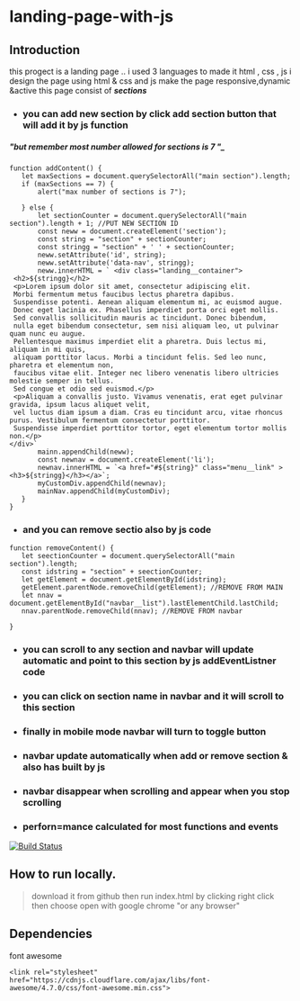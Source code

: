 # landing-page-with-js
## Introduction
this progect is a landing page .. i used 3 languages to made it html , css , js  i design the page using html & css and js make the page responsive,dynamic &active
 this page consist of **_sections_**
 - ### you can add new section by click add section button that will add it by js function 
##### "but remember most number allowed for sections is 7 "_
 ```
 function addContent() {
    let maxSections = document.querySelectorAll("main section").length;
    if (maxSections == 7) {
        alert("max number of sections is 7");

    } else {
        let sectionCounter = document.querySelectorAll("main section").length + 1; //PUT NEW SECTION ID
        const neww = document.createElement('section');
        const string = "section" + sectionCounter;
        const stringg = "section" + ' ' + sectionCounter;
        neww.setAttribute('id', string);
        neww.setAttribute('data-nav', stringg);
        neww.innerHTML = ` <div class="landing__container">
  <h2>${stringg}</h2>
  <p>Lorem ipsum dolor sit amet, consectetur adipiscing elit. 
  Morbi fermentum metus faucibus lectus pharetra dapibus.
  Suspendisse potenti. Aenean aliquam elementum mi, ac euismod augue.
  Donec eget lacinia ex. Phasellus imperdiet porta orci eget mollis.
  Sed convallis sollicitudin mauris ac tincidunt. Donec bibendum, 
  nulla eget bibendum consectetur, sem nisi aliquam leo, ut pulvinar quam nunc eu augue.
  Pellentesque maximus imperdiet elit a pharetra. Duis lectus mi, aliquam in mi quis,
  aliquam porttitor lacus. Morbi a tincidunt felis. Sed leo nunc, pharetra et elementum non,
  faucibus vitae elit. Integer nec libero venenatis libero ultricies molestie semper in tellus.
  Sed congue et odio sed euismod.</p>
  <p>Aliquam a convallis justo. Vivamus venenatis, erat eget pulvinar gravida, ipsum lacus aliquet velit,
  vel luctus diam ipsum a diam. Cras eu tincidunt arcu, vitae rhoncus purus. Vestibulum fermentum consectetur porttitor.
  Suspendisse imperdiet porttitor tortor, eget elementum tortor mollis non.</p>
</div>`
        mainn.appendChild(neww);
        const newnav = document.createElement('li');
        newnav.innerHTML = `<a href="#${string}" class="menu__link" > <h3>${stringg}</h3></a>`;
        myCustomDiv.appendChild(newnav);
        mainNav.appendChild(myCustomDiv);
    }
} 
```


- ### and you can remove sectio also by js code
 ```
function removeContent() {
    let seectionCounter = document.querySelectorAll("main section").length;
    const idstring = "section" + seectionCounter;
    let getElement = document.getElementById(idstring);
    getElement.parentNode.removeChild(getElement); //REMOVE FROM MAIN
    let nnav = document.getElementById("navbar__list").lastElementChild.lastChild;
    nnav.parentNode.removeChild(nnav); //REMOVE FROM navbar

}
```
- ###  you can scroll to any section and navbar will update automatic and point to this section  by js addEventListner code
- ###  you can click on section name in navbar and it will scroll to this  section 
- ### finally in mobile mode navbar will turn to toggle button 
- ### navbar update automatically when add or remove section & also has built by js 
- ### navbar disappear when scrolling and appear when you stop scrolling
- ### perforn=mance calculated for most functions and events
[![Build Status](https://travis-ci.org/joemccann/dillinger.svg?branch=master)](https://travis-ci.org/joemccann/dillinger)

## How to run locally.
>download it from github 
>then run index.html by clicking right click
>then choose open with google chrome "or any browser" 
## Dependencies 
font awesome 
```
<link rel="stylesheet" href="https://cdnjs.cloudflare.com/ajax/libs/font-awesome/4.7.0/css/font-awesome.min.css">
```
